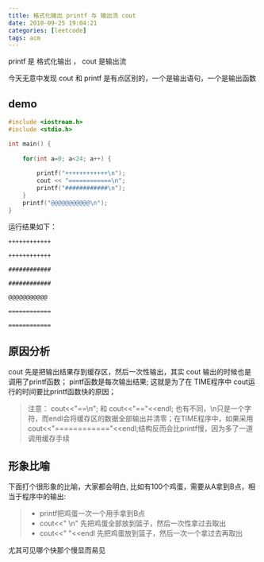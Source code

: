 ```yaml
---
title: 格式化输出 printf 与 输出流 cout
date: 2010-09-25 19:04:21
categories: [leetcode]
tags: acm
---
```


printf 是 格式化输出 ， cout 是输出流

今天无意中发现 cout 和 printf 是有点区别的，一个是输出语句，一个是输出函数

<!-- more -->

## demo

```cpp
#include <iostream.h>
#include <stdio.h>

int main() {
   
    for(int a=0; a<24; a++) {
    
        printf("++++++++++++\n");
        cout << "============\n";
        printf("############\n");
    }
    printf("@@@@@@@@@@@\n");
}
```

运行结果如下：

```
++++++++++++

++++++++++++

############

############

@@@@@@@@@@@

============

============
```

## 原因分析

cout 先是把输出结果存到缓存区，然后一次性输出，其实 cout 输出的时候也是调用了printf函数；
pintf函数是每次输出结果; 这就是为了在 TIME程序中 cout运行的时间要比printf函数快的原因；

> 注意： cout<<"==\n"; 和 cout<<"=="<<endl; 也有不同，\n只是一个字符，而endl会将缓存区的数据全部输出并清零；在TIME程序中，如果采用cout<<"============"<<endl;结构反而会比printf慢，因为多了一道调用缓存手续

## 形象比喻

下面打个很形象的比喻，大家都会明白, 比如有100个鸡蛋，需要从A拿到B点，相当于程序中的输出:

> - printf把鸡蛋一次一个用手拿到B点
> - cout<<"  \n" 先把鸡蛋全部放到篮子，然后一次性拿过去取出
> - cout<<" "<<endl 先把鸡蛋放到篮子，然后一次一个拿过去再取出

尤其可见哪个快那个慢显而易见

